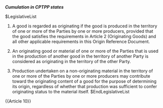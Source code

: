 ***Cumulation in CPTPP states***

$LegislativeList
1. A good is regarded as originating if the good is produced in the territory of one or more of the Parties by one or more producers, provided that the good satisfies the requirements in Article 2 (Originating Goods) and all other applicable requirements in this Origin Reference Document. 

2. An originating good or material of one or more of the Parties that is used in the production of another good in the territory of another Party is considered as originating in the territory of the other Party.

3. Production undertaken on a non-originating material in the territory of one or more of the Parties by one or more producers may contribute toward the originating content of a good for the purpose of determining its origin, regardless of whether that production was sufficient to confer originating status to the material itself.
$EndLegislativeList

{{Article 10}}